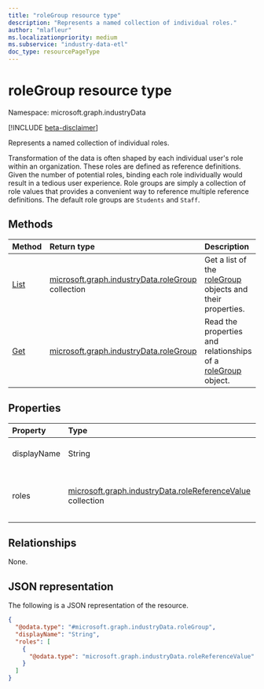 ```yaml
---
title: "roleGroup resource type"
description: "Represents a named collection of individual roles."
author: "mlafleur"
ms.localizationpriority: medium
ms.subservice: "industry-data-etl"
doc_type: resourcePageType
---
```


# roleGroup resource type

Namespace: microsoft.graph.industryData

[!INCLUDE [beta-disclaimer](../../includes/beta-disclaimer.md)]

Represents a named collection of individual roles.

Transformation of the data is often shaped by each individual user's role within an organization. These roles are defined as reference definitions. Given the number of potential roles, binding each role individually would result in a tedious user experience. Role groups are simply a collection of role values that provides a convenient way to reference multiple reference definitions. The default role groups are `Students` and `Staff`.

## Methods

| Method                                                   | Return type                                                                    | Description                                                                               |
| :------------------------------------------------------- | :----------------------------------------------------------------------------- | :---------------------------------------------------------------------------------------- |
| [List](../api/industrydata-rolegroup-list.md) | [microsoft.graph.industryData.roleGroup](industrydata-rolegroup.md) collection | Get a list of the [roleGroup](industrydata-rolegroup.md) objects and their properties.    |
| [Get](../api/industrydata-rolegroup-get.md)    | [microsoft.graph.industryData.roleGroup](industrydata-rolegroup.md)            | Read the properties and relationships of a [roleGroup](industrydata-rolegroup.md) object. |

## Properties

| Property    | Type                                                                                             | Description                                  |
| :---------- | :----------------------------------------------------------------------------------------------- | :------------------------------------------- |
| displayName | String                                                                                           | The name of the role group.                  |
| roles       | [microsoft.graph.industryData.roleReferenceValue](industrydata-rolereferencevalue.md) collection | The set of roles included in the role group. |

## Relationships

None.

## JSON representation

The following is a JSON representation of the resource.

<!-- {
  "blockType": "resource",
  "keyProperty": "id",
  "@odata.type": "microsoft.graph.industryData.roleGroup",
  "openType": false
}
-->

```json
{
  "@odata.type": "#microsoft.graph.industryData.roleGroup",
  "displayName": "String",
  "roles": [
    {
      "@odata.type": "microsoft.graph.industryData.roleReferenceValue"
    }
  ]
}
```
